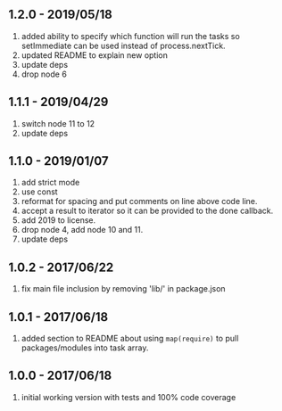 ## 1.2.0 - 2019/05/18

1. added ability to specify which function will run the tasks so setImmediate can be used instead of process.nextTick.
2. updated README to explain new option
3. update deps
4. drop node 6


## 1.1.1 - 2019/04/29

1. switch node 11 to 12
2. update deps

## 1.1.0 - 2019/01/07

1. add strict mode
2. use const
3. reformat for spacing and put comments on line above code line.
4. accept a result to iterator so it can be provided to the done callback.
5. add 2019 to license.
6. drop node 4, add node 10 and 11.
7. update deps


## 1.0.2 - 2017/06/22

1. fix main file inclusion by removing 'lib/' in package.json

## 1.0.1 - 2017/06/18

1. added section to README about using `map(require)` to pull packages/modules into task array.

## 1.0.0 - 2017/06/18

1. initial working version with tests and 100% code coverage
